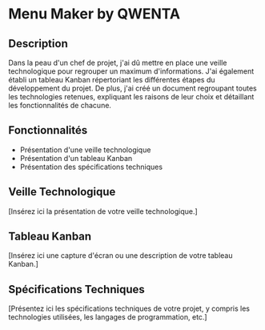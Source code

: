 # Menu Maker by QWENTA

## Description
Dans la peau d'un chef de projet, j'ai dû mettre en place une veille technologique pour regrouper un maximum d'informations.
J'ai également établi un tableau Kanban répertoriant les différentes étapes du développement du projet.
De plus, j'ai créé un document regroupant toutes les technologies retenues, expliquant les raisons de leur choix et détaillant les fonctionnalités de chacune.

## Fonctionnalités

- Présentation d'une veille technologique
- Présentation d'un tableau Kanban
- Présentation des spécifications techniques


## Veille Technologique
[Insérez ici la présentation de votre veille technologique.]

## Tableau Kanban
[Insérez ici une capture d'écran ou une description de votre tableau Kanban.]

## Spécifications Techniques
[Présentez ici les spécifications techniques de votre projet, y compris les technologies utilisées, les langages de programmation, etc.]
